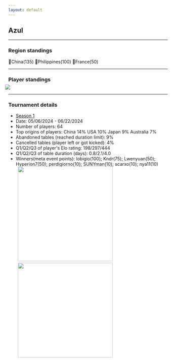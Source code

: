 ```yaml
---
layout: default
---
```


## Azul

---


### Region standings
🥇China(135) 🥈Philippines(100) 🥉France(50)

---


### Player standings
<div>
	<img src="/wpoc/assets/images/AzulRanking.png" style="display: block; margin-left: -10px; margin-bottom: 10px; margin-top: -10px"/>
</div>

---

### Tournament details

- [Season 1](https://boardgamearena.com/tournament?id=286179)
- Date: 05/06/2024 - 06/22/2024
- Number of players: 64
- Top origins of players: China 14% USA 10% Japan 9% Australia 7%
- Abandoned tables (reached duration limit): 9%
- Cancelled tables (player left or got kicked): 4%
- Q1/Q2/Q3 of player's Elo rating: 198/297/444
- Q1/Q2/Q3 of table duration (days): 0.8/2.1/4.0
- Winners(meta event points): lobigio(100); Kndr(75); Lwenyuan(50); Hyperion7(50); perdigiorno(10); SUNYman(10); scarxo(10); nya11(10)


<div>
 <img src="/wpoc/assets/images/tournament/t_Azul_Elo_20240623114611.png" width="300" style="display: block; margin-left: 30px; margin-bottom: 5px; margin-top:-15px"/>
</div>
<div>
 <img src="/wpoc/assets/images/tournament/t_Azul_Duration_20240623122146.png" width="300" style="display: block; margin-left: 30px; margin-bottom: 5px;"/>
</div>


>>

